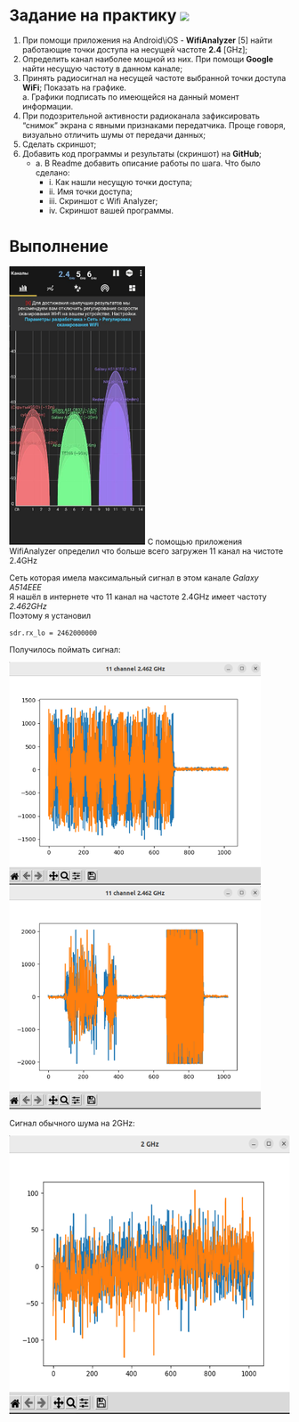 # Задание на практику ![](https://img.shields.io/badge/Done-green.svg)

1. При помощи приложения на Android\iOS - **WifiAnalyzer** [5] найти работающие точки доступа на несущей частоте **2.4** [GHz];
2. Определить канал наиболее мощной из них. При помощи **Google** найти несущую частоту в данном канале;
3. Принять радиосигнал на несущей частоте выбранной точки доступа **WiFi**; Показать на графике.  
    a. Графики подписать по имеющейся на данный момент информации. 
4. При подозрительной активности радиоканала зафиксировать “снимок” экрана с явными признаками передатчика. Проще говоря, визуально отличить шумы от передачи данных;
5. Сделать скриншот;
6. Добавить код программы и результаты (скриншот) на **GitHub**; 
    - a. В Readme добавить описание работы по шага. Что было сделано:
        - i. Как нашли несущую точки доступа;
        - ii. Имя точки доступа;
        - iii. Скриншот с Wifi Analyzer;
        - iv. Скриншот вашей программы.
        
 
# Выполнение
<img src="./photo/WifiAnalyzer.png" height="500" />  
С помощью приложения  WifiAnalyzer определил что больше всего загружен 11 канал на чистоте 2.4GHz   

Сеть которая имела максимальный сигнал в этом канале *Galaxy A514EEE*     
Я нашёл в интернете что 11 канал на частоте 2.4GHz имеет частоту *2.462GHz*  
Поэтому я установил  

```
sdr.rx_lo = 2462000000
```

Получилось поймать сигнал:  

<img src="./photo/11channel.png" height="400" /> 
<img src="./photo/11channel2.png" height="400" />

Сигнал обычного шума на 2GHz:  

<img src="./photo/2GHz.png" height="500" /> 
